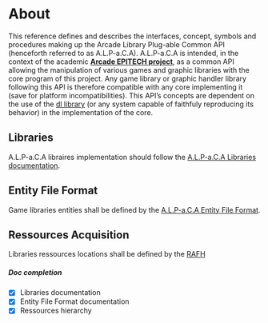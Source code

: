 # About

This reference defines and describes the interfaces, concept, symbols and procedures making up the Arcade Library Plug-able Common API (henceforth referred to as A.L.P-a.C.A). A.L.P-a.C.A is intended, in the context of the academic **[Arcade EPITECH project](https://intra.epitech.eu/module/2018/B-OOP-400/PAR-4-1/acti-322760/project/file/B-OOP-400_arcade.pdf)**, as a common API allowing the manipulation of various games and graphic libraries with the core program of this project. Any game library or graphic handler library following this API is therefore compatible with any core implementing it (save for platform incompatibilities). This API’s concepts are dependent on the use of the [dl library](http://tldp.org/HOWTO/Program-Library-HOWTO/dl-libraries.html) (or any system capable of faithfuly reproducing its behavior) in the implementation of the core.

## Libraries

A.L.P-a.C.A libraires implementation should follow the [A.L.P-a.C.A Libraries documentation](arcade_libraries.md).

## Entity File Format

Game libraries entities shall be defined by the [A.L.P-a.C.A Entity File Format](entity_file_format.md).

## Ressources Acquisition

Libraries ressources locations shall be defined by the [RAFH](RAFH.md)

##### Doc completion
- [x] Libraries documentation
- [x] Entity File Format documentation
- [x] Ressources hierarchy
